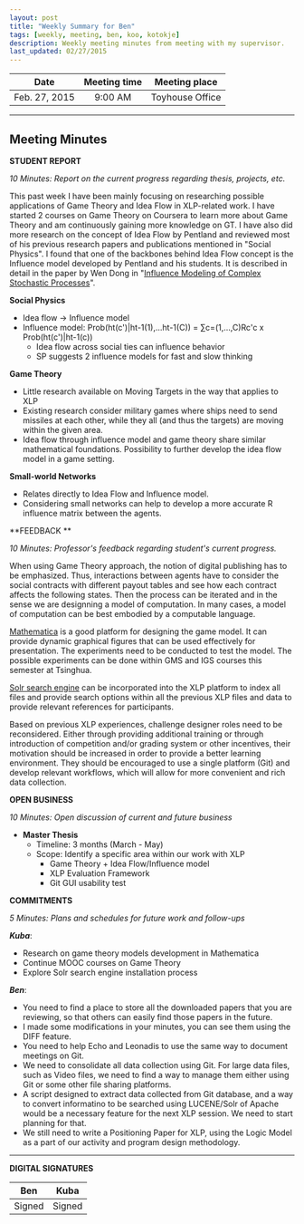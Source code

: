 ```yaml
---
layout: post
title: "Weekly Summary for Ben"
tags: [weekly, meeting, ben, koo, kotokje]
description: Weekly meeting minutes from meeting with my supervisor.
last_updated: 02/27/2015
---
```


|**Date** |**Meeting time**|**Meeting place**
| ------------- |:----------------:|:-------:
|Feb. 27, 2015| 9:00 AM | Toyhouse Office


----------


Meeting Minutes
------

 **STUDENT REPORT** 

 *10 Minutes: Report on the current progress regarding thesis, projects, etc.*

This past week I have been mainly focusing on researching possible applications of Game Theory and Idea Flow in XLP-related work. I have started 2 courses on Game Theory on Coursera to learn more about Game Theory and am continuously gaining more knowledge on GT. I have also did more research on the concept of Idea Flow by Pentland and reviewed most of his previous research papers and publications mentioned in "Social Physics". I found that one of the backbones behind Idea Flow concept is the Influence model developed by Pentland and his students. It is described in detail in the paper by Wen Dong in "[Influence Modeling of Complex Stochastic Processes](http://vismod.media.mit.edu/vismod/demos/influence-model/wdong06thesis.pdf)".  

**Social Physics**

-	Idea flow -> Influence model
-	Influence model: Prob(ht(c')|ht-1(1),...ht-1(C)) = ∑c=(1,...,C)Rc'c x Prob(ht(c')|ht-1(c))
	-	Idea flow across social ties can influence behavior
	-	SP suggests 2 influence models for fast and slow thinking

**Game Theory**

-	Little research available on Moving Targets in the way that applies to XLP
-	Existing research consider military games where ships need to send missiles at each other, while they all (and thus the targets) are moving within the given area.
-	Idea flow through influence model and game theory share similar mathematical foundations. Possibility to further develop the idea flow model in a game setting.

**Small-world Networks**

- Relates directly to Idea Flow and Influence model.
- Considering small networks can help to develop a more accurate R influence matrix between the agents.

 

**FEEDBACK **
 
 *10 Minutes: Professor's feedback regarding student's current progress.*
 
When using Game Theory approach, the notion of digital publishing has to be emphasized. Thus, interactions between agents have to consider the social contracts with different payout tables and see how each contract affects the following states. Then the process can be iterated and in the sense we are designning a model of computation. In many cases, a model of computation can be best embodied by a computable language. 

[Mathematica](http://demonstrations.wolfram.com/search.html?query=game%20theory) is a good platform for designing the game model. It can provide dynamic graphical figures that can be used effectively for presentation. The experiments need to be conducted to test the model. The possible experiments can be done within GMS and IGS courses this semester at Tsinghua.

[Solr search engine](http://lucene.apache.org/solr) can be incorporated into the XLP platform to index all files and provide search options within all the previous XLP files and data to provide relevant references for participants.

Based on previous XLP experiences, challenge designer roles need to be reconsidered. Either through providing additional training or through introduction of competition and/or grading system or other incentives, their motivation should be increased in order to provide a better learning environment. They should be encouraged to use a single platform (Git) and develop relevant workflows, which will allow for more convenient and rich data collection.

**OPEN BUSINESS**

*10 Minutes: Open discussion of current and future business*

- **Master Thesis**
	- Timeline: 3 months (March - May)
	- Scope: Identify a specific area within our work with XLP
		- Game Theory + Idea Flow/Influence model
		- XLP Evaluation Framework
		- Git GUI usability test

**COMMITMENTS**

*5 Minutes: Plans and schedules for future work and follow-ups*


***Kuba***:

- Research on game theory models development in Mathematica
- Continue MOOC courses on Game Theory
- Explore Solr search engine installation process


***Ben***:
- You need to find a place to store all the downloaded papers that you are reviewing, so that others can easily find those papers in the future.
- I made some modifications in your minutes, you can see them using the DIFF feature.
- You need to help Echo and Leonadis to use the same way to document meetings on Git.
- We need to consolidate all data collection using Git. For large data files, such as Video files, we need to find a way to manage them either using Git or some other file sharing platforms.
- A script designed to extract data collected from Git database, and a way to convert informatino to be searched using LUCENE/Solr of Apache would be a necessary feature for the next XLP session. We need to start planning for that.
- We still need to write a Positioning Paper for XLP, using the Logic Model as a part of our activity and program design methodology.



----------


**DIGITAL SIGNATURES**

|**Ben** |**Kuba**|
| ------------- |----------------|
|Signed| Signed
